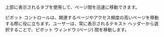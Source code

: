 ﻿上部に表示されるタブを使用して、ページ間を迅速に移動できます。

ピボット コントロールは、関連するページやアクセス頻度の高いページを移動する際に役に立ちます。ユーザーは、常に表示されるテキスト ヘッダーから選択することで、ピボット ウィンドウ (ページ) 間を移動します。
